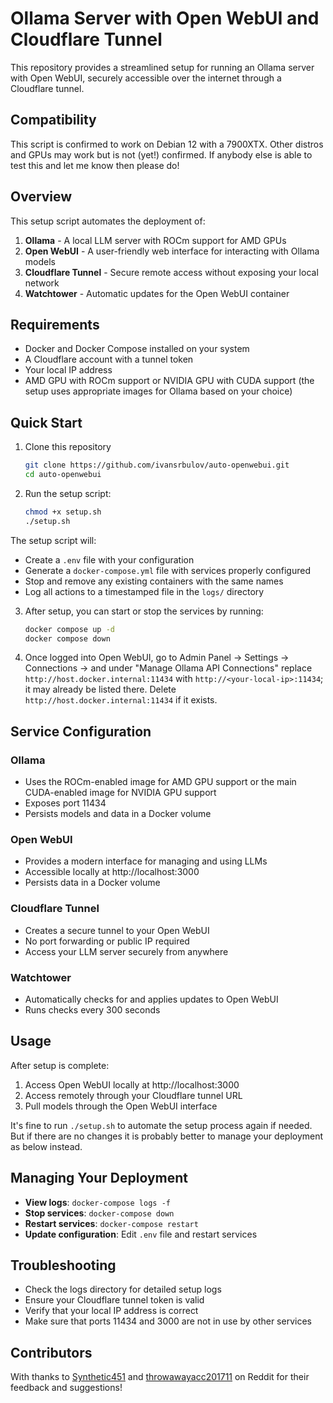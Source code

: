 # Ollama Server with Open WebUI and Cloudflare Tunnel

This repository provides a streamlined setup for running an Ollama server with Open WebUI, securely accessible over the internet through a Cloudflare tunnel.

## Compatibility

This script is confirmed to work on Debian 12 with a 7900XTX. Other distros and GPUs may work but is not (yet!) confirmed. If anybody else is able to test this and let me know then please do!

## Overview

This setup script automates the deployment of:

1. **Ollama** - A local LLM server with ROCm support for AMD GPUs
2. **Open WebUI** - A user-friendly web interface for interacting with Ollama models
3. **Cloudflare Tunnel** - Secure remote access without exposing your local network
4. **Watchtower** - Automatic updates for the Open WebUI container

## Requirements

- Docker and Docker Compose installed on your system
- A Cloudflare account with a tunnel token
- Your local IP address
- AMD GPU with ROCm support or NVIDIA GPU with CUDA support (the setup uses appropriate images for Ollama based on your choice)

## Quick Start

1. Clone this repository
   ```bash
   git clone https://github.com/ivansrbulov/auto-openwebui.git
   cd auto-openwebui
   ```

2. Run the setup script:
   ```bash
   chmod +x setup.sh
   ./setup.sh
   ```
The setup script will:
- Create a `.env` file with your configuration
- Generate a `docker-compose.yml` file with services properly configured
- Stop and remove any existing containers with the same names
- Log all actions to a timestamped file in the `logs/` directory

3. After setup, you can start or stop the services by running:
   ```bash
   docker compose up -d
   docker compose down
   ```

4. Once logged into Open WebUI, go to Admin Panel -> Settings -> Connections -> and under "Manage Ollama API Connections" replace `http://host.docker.internal:11434` with `http://<your-local-ip>:11434`; it may already be listed there. Delete `http://host.docker.internal:11434` if it exists.

## Service Configuration

### Ollama
- Uses the ROCm-enabled image for AMD GPU support or the main CUDA-enabled image for NVIDIA GPU support
- Exposes port 11434
- Persists models and data in a Docker volume

### Open WebUI
- Provides a modern interface for managing and using LLMs
- Accessible locally at http://localhost:3000
- Persists data in a Docker volume

### Cloudflare Tunnel
- Creates a secure tunnel to your Open WebUI
- No port forwarding or public IP required
- Access your LLM server securely from anywhere

### Watchtower
- Automatically checks for and applies updates to Open WebUI
- Runs checks every 300 seconds

## Usage

After setup is complete:

1. Access Open WebUI locally at http://localhost:3000
2. Access remotely through your Cloudflare tunnel URL
3. Pull models through the Open WebUI interface

It's fine to run `./setup.sh` to automate the setup process again if needed. But if there are no changes it is probably better to manage your deployment as below instead.

## Managing Your Deployment

- **View logs**: `docker-compose logs -f`
- **Stop services**: `docker-compose down`
- **Restart services**: `docker-compose restart`
- **Update configuration**: Edit `.env` file and restart services

## Troubleshooting

- Check the logs directory for detailed setup logs
- Ensure your Cloudflare tunnel token is valid
- Verify that your local IP address is correct
- Make sure that ports 11434 and 3000 are not in use by other services

## Contributors

With thanks to [Synthetic451](https://www.reddit.com/user/Synthetic451/) and [throwawayacc201711](https://www.reddit.com/user/throwawayacc201711/) on Reddit for their feedback and suggestions!
